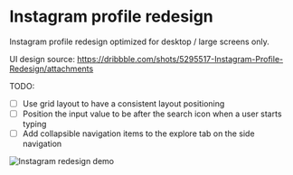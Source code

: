 # Instagram profile redesign

Instagram profile redesign optimized for desktop / large screens only.

UI design source: <https://dribbble.com/shots/5295517-Instagram-Profile-Redesign/attachments>

TODO:

- [ ] Use grid layout to have a consistent layout positioning
- [ ] Position the input value to be after the search icon when a user starts typing
- [ ] Add collapsible navigation items to the explore tab on the side navigation

![Instagram redesign demo](https://github.com/khwilo/project-demos/blob/master/instagram-redesign/instagram-profile-demo.gif)
